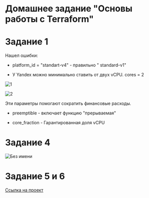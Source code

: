 
# Домашнее задание "Основы работы с Terraform"


# Задание 1


Нашел ошибки:

* platform_id = "standart-v4" -  правильно  " standard-v1"

* У Yandex можно минимально ставить от двух vCPU.  cores = 2

![1](https://github.com/Dimarkle/DevOps/assets/118626944/87d72cc6-1f01-40ab-b951-0a374b1154c9)


![2](https://github.com/Dimarkle/DevOps/assets/118626944/c367d332-ec9e-42cc-925b-f3ecbacac332)


Эти параметры помогают сократить финансовые расходы.
* preemptible - включает функцию "прерываемая"
  
* core_fraction -  Гарантированная доля vCPU


# Задание 4

![Без имени](https://github.com/Dimarkle/DevOps/assets/118626944/6ac068c2-4d5f-414d-8219-6e4b4db3884e)



# Задание 5 и 6

[Ссылка на проект](https://github.com/Dimarkle/DevOps/tree/main/%D0%9E%D1%81%D0%BD%D0%BE%D0%B2%D1%8B%20%D1%80%D0%B0%D0%B1%D0%BE%D1%82%D1%8B%20%D1%81%20Terraform)
